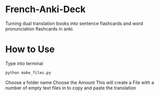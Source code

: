# French-Anki-Deck
Turning dual translation books into sentence flashcards and word pronunciation flashcards in anki.

# How to Use
Type into terminal
```bash
python make_files.py
```
Choose a folder name
Choose the Amount 
This will create a File with a number of empty text files in to copy and paste the translation
